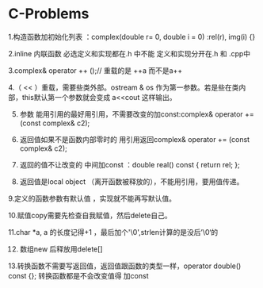 # C-Problems

1.构造函数加初始化列表 ：complex(double r= 0, double i = 0) :rel(r), img(i) {}

2.inline 内联函数 必选定义和实现都在.h 中不能 定义和实现分开在.h 和 .cpp中

3.complex& operator ++ ();// 重载的是 ++a 而不是a++

4.（ << ）重载，需要些类外部。ostream & os 作为第一参数。若是些在类内部，this默认第一个参数就会变成 a<<cout 这样输出。

5. 参数 能用引用的最好用引用，不需要改变的加const:complex& operator += (const complex& c2);

6. 返回值如果不是函数内部零时的 用引用返回complex& operator += (const complex& c2);

7. 返回的值不让改变的 中间加const ：double real() const { return rel; };

8. 返回值是local object （离开函数被释放的），不能用引用，要用值传递。

9.定义的函数参数有默认值 ，实现就不能再写默认值。

10.赋值copy需要先检查自我赋值，然后delete自己。

11.char *a, a 的长度记得+1 ，最后加个'\0',strlen计算的是没后’\0‘的

12. 数组new 后释放用delete[]

13.转换函数不需要写返回值，返回值跟函数的类型一样，operator double() const {}; 转换函数都是不会改变值得 加const

